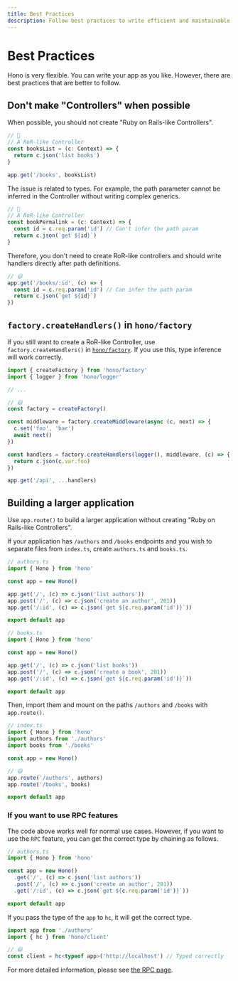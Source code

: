 ```yaml
---
title: Best Practices
description: Follow best practices to write efficient and maintainable Hono applications.
---
```

# Best Practices

Hono is very flexible. You can write your app as you like.
However, there are best practices that are better to follow.

## Don't make "Controllers" when possible

When possible, you should not create "Ruby on Rails-like Controllers".

```ts
// 🙁
// A RoR-like Controller
const booksList = (c: Context) => {
  return c.json('list books')
}

app.get('/books', booksList)
```

The issue is related to types. For example, the path parameter cannot be inferred in the Controller without writing complex generics.

```ts
// 🙁
// A RoR-like Controller
const bookPermalink = (c: Context) => {
  const id = c.req.param('id') // Can't infer the path param
  return c.json(`get ${id}`)
}
```

Therefore, you don't need to create RoR-like controllers and should write handlers directly after path definitions.

```ts
// 😃
app.get('/books/:id', (c) => {
  const id = c.req.param('id') // Can infer the path param
  return c.json(`get ${id}`)
})
```

## `factory.createHandlers()` in `hono/factory`

If you still want to create a RoR-like Controller, use `factory.createHandlers()` in [`hono/factory`](/docs/helpers/factory). If you use this, type inference will work correctly.

```ts
import { createFactory } from 'hono/factory'
import { logger } from 'hono/logger'

// ...

// 😃
const factory = createFactory()

const middleware = factory.createMiddleware(async (c, next) => {
  c.set('foo', 'bar')
  await next()
})

const handlers = factory.createHandlers(logger(), middleware, (c) => {
  return c.json(c.var.foo)
})

app.get('/api', ...handlers)
```

## Building a larger application

Use `app.route()` to build a larger application without creating "Ruby on Rails-like Controllers".

If your application has `/authors` and `/books` endpoints and you wish to separate files from `index.ts`, create `authors.ts` and `books.ts`.

```ts
// authors.ts
import { Hono } from 'hono'

const app = new Hono()

app.get('/', (c) => c.json('list authors'))
app.post('/', (c) => c.json('create an author', 201))
app.get('/:id', (c) => c.json(`get ${c.req.param('id')}`))

export default app
```

```ts
// books.ts
import { Hono } from 'hono'

const app = new Hono()

app.get('/', (c) => c.json('list books'))
app.post('/', (c) => c.json('create a book', 201))
app.get('/:id', (c) => c.json(`get ${c.req.param('id')}`))

export default app
```

Then, import them and mount on the paths `/authors` and `/books` with `app.route()`.

```ts
// index.ts
import { Hono } from 'hono'
import authors from './authors'
import books from './books'

const app = new Hono()

// 😃
app.route('/authors', authors)
app.route('/books', books)

export default app
```

### If you want to use RPC features

The code above works well for normal use cases.
However, if you want to use the `RPC` feature, you can get the correct type by chaining as follows.

```ts
// authors.ts
import { Hono } from 'hono'

const app = new Hono()
  .get('/', (c) => c.json('list authors'))
  .post('/', (c) => c.json('create an author', 201))
  .get('/:id', (c) => c.json(`get ${c.req.param('id')}`))

export default app
```

If you pass the type of the `app` to `hc`, it will get the correct type.

```ts
import app from './authors'
import { hc } from 'hono/client'

// 😃
const client = hc<typeof app>('http://localhost') // Typed correctly
```

For more detailed information, please see [the RPC page](/docs/guides/rpc#using-rpc-with-larger-applications).